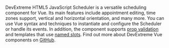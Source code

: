 DevExtreme HTML5 JavaScript Scheduler is&nbsp;a&nbsp;versatile scheduling component for Vue. Its main features include appointment editing, time zones support, vertical and horizontal orientation, and many more. You can use Vue syntax and techniques to&nbsp;instantiate and configure the Scheduler or&nbsp;handle its events. In&nbsp;addition, the component supports [prop validation](https://vuejs.org/v2/guide/components-props.html#Prop-Validation) and templates that use [named slots](https://vuejs.org/v2/guide/components-slots.html#Named-Slots). Find out more about DevExtreme Vue components&nbsp;on [GitHub](https://github.com/DevExpress/devextreme-vue#readme).